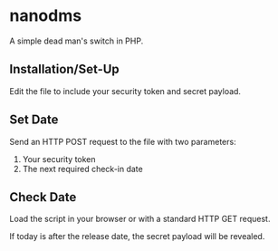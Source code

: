 # nanodms
A simple dead man's switch in PHP.

## Installation/Set-Up
Edit the file to include your security token and secret payload.

## Set Date
Send an HTTP POST request to the file with two parameters:
  1. Your security token
  2. The next required check-in date

## Check Date
Load the script in your browser or with a standard HTTP GET request.

If today is after the release date, the secret payload will be revealed.
